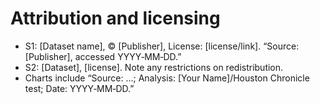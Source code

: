 # Attribution and licensing

- S1: [Dataset name], © [Publisher], License: [license/link]. “Source: [Publisher], accessed YYYY‑MM‑DD.”
- S2: [Dataset], [license]. Note any restrictions on redistribution.
- Charts include “Source: …; Analysis: [Your Name]/Houston Chronicle test; Date: YYYY‑MM‑DD.”
